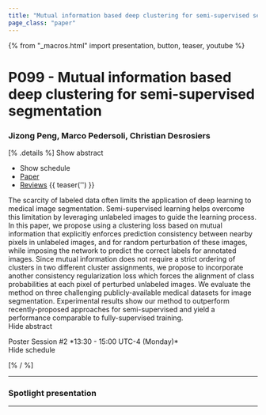 ```yaml
---
title: "Mutual information based deep clustering for semi-supervised segmentation"
page_class: "paper"
---
```


{% from "_macros.html" import presentation, button, teaser, youtube %}

# P099 - Mutual information based deep clustering for semi-supervised segmentation

### Jizong Peng, Marco Pedersoli, Christian Desrosiers

[% .details %]
<a class="toggle_visibility" data-selector=".abstract" data-level="3">Show abstract</a>
- <a class="toggle_visibility" data-selector=".schedule" data-level="3">Show schedule</a>
- <a href="https://openreview.net/pdf?id=iunvffXgPm">Paper</a>
- <a href="https://openreview.net/forum?id=iunvffXgPm">Reviews</a>
{{ teaser('') }}

<p>
    <span class="abstract">
        The scarcity of labeled data often limits the application of deep learning to medical image segmentation. Semi-supervised learning helps overcome this limitation by leveraging unlabeled images to guide the learning process. In this paper, we propose using a clustering loss based on mutual information that explicitly enforces prediction consistency between nearby pixels in unlabeled images, and for random perturbation of these images, while imposing the network to predict the correct labels for annotated images. Since mutual information does not require a strict ordering of clusters in two different cluster assignments, we propose to incorporate another consistency regularization loss which forces the alignment of class probabilities at each pixel of perturbed unlabeled images. We evaluate the method on three challenging publicly-available medical datasets for image segmentation. Experimental results show our method to outperform recently-proposed approaches for semi-supervised and yield a performance comparable to fully-supervised training.
        <br>
        <span class="actions"><a class="toggle_visibility" data-level="2">Hide abstract</a></span>
    </span>
</p>

<p>
    <span class="schedule">
        Poster Session #2 *13:30 - 15:00 UTC-4 (Monday)*
        <br>
        <span class="actions"><a class="toggle_visibility" data-level="2">Hide schedule</a></span>
    </span>
</p>

<!-- {{ button("Access paper channel", "https://chat.midl.io/channel/p099") }} -->
[% / %]

---

### Spotlight presentation

---

